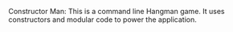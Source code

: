 Constructor Man: 
This is a command line Hangman game. It uses constructors and modular code to power the application. 